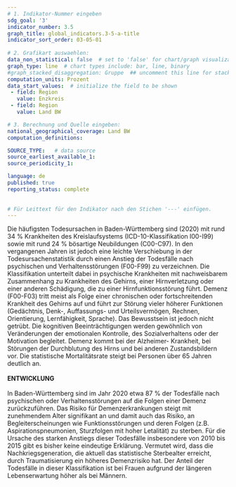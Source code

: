 ```yaml
---
# 1. Indikator-Nummer eingeben 
sdg_goal: '3' 
indicator_number: 3.5
graph_title: global_indicators.3-5-a-title
indicator_sort_order: 03-05-01
 
# 2. Grafikart auswaehlen: 
data_non_statistical: false  # set to 'false' for chart/graph visualization 
graph_type: line  # chart types include: bar, line, binary 
#graph_stacked_disaggregation: Gruppe  ## uncomment this line for stacked bars. eplace 'Geschlecht' with the field of aggregation. 
computation_units: Prozent 
data_start_values:  # initialize the field to be shown  
 - field: Region 
   value: Enzkreis
 - field: Region 
   value: Land BW

# 3. Berechnung und Quelle eingeben: 
national_geographical_coverage: Land BW
computation_definitions: 

SOURCE_TYPE:   # data source  
source_earliest_available_1: 
source_periodicity_1: 

language: de   
published: true 
reporting_status: complete
 
 
# Für Leittext für den Indikator nach den Stichen '---' einfügen. 
---
```

Die häufigsten Todesursachen in Baden-Württemberg sind (2020) mit rund 34 % Krankheiten des Kreislaufsystems (ICD-10-Klassifikation I00-I99) sowie mit rund 24 % bösartige Neubildungen (C00-C97). In den vergangenen Jahren ist jedoch eine leichte Verschiebung in der Todesursachenstatistik durch einen Anstieg der Todesfälle nach psychischen und Verhaltensstörungen (F00-F99) zu verzeichnen. Die Klassifikation unterteilt dabei in psychische Krankheiten mit nachweisbarem Zusammenhang zu Krankheiten des Gehirns, einer Hirnverletzung oder einer anderen Schädigung, die zu einer Hirnfunktionsstörung führt. Demenz (F00-F03) tritt meist als Folge einer chronischen oder fortschreitenden Krankheit des Gehirns auf und führt zur Störung vieler höherer Funktionen (Gedächtnis, Denk-, Auffassungs- und Urteilsvermögen, Rechnen, Orientierung, Lernfähigkeit, Sprache). Das Bewusstsein ist jedoch nicht getrübt. Die kognitiven Beeinträchtigungen werden gewöhnlich von Veränderungen der emotionalen Kontrolle, des Sozialverhaltens oder der Motivation begleitet. Demenz kommt bei der Alzheimer- Krankheit, bei Störungen der Durchblutung des Hirns und bei anderen Zustandsbildern vor. Die statistische Mortalitätsrate steigt bei Personen über 65 Jahren deutlich an. <br>
<br>
**ENTWICKLUNG** <br>
<br>
In Baden-Württemberg sind im Jahr 2020 etwa 87 % der Todesfälle nach psychischen oder Verhaltensstörungen auf die Folgen einer Demenz zurückzuführen. Das Risiko für Demenzerkrankungen steigt mit zunehmendem Alter signifikant an und damit auch das Risiko, an Begleiterscheinungen wie Funktionsstörungen und deren Folgen (z.B. Aspirationspneumonien, Sturzfolgen mit hoher Letalität) zu sterben. Für die Ursache des starken Anstiegs dieser Todesfälle insbesondere von 2010 bis 2015 gibt es bisher keine eindeutige Erklärung. Vermutet wird, dass die Nachkriegsgeneration, die aktuell das statistische Sterbealter erreicht, durch Traumatisierung ein höheres Demenzrisiko hat. Der Anteil der Todesfälle in dieser Klassifikation ist bei Frauen aufgrund der längeren Lebenserwartung höher als bei Männern.
